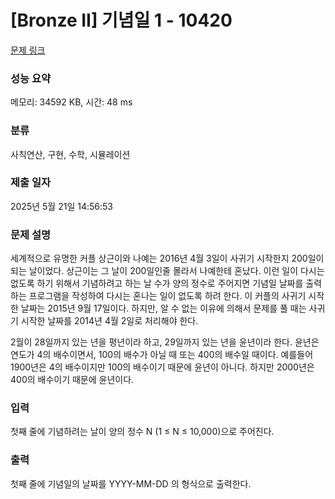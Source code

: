 # [Bronze II] 기념일 1 - 10420 

[문제 링크](https://www.acmicpc.net/problem/10420) 

### 성능 요약

메모리: 34592 KB, 시간: 48 ms

### 분류

사칙연산, 구현, 수학, 시뮬레이션

### 제출 일자

2025년 5월 21일 14:56:53

### 문제 설명

<p>세계적으로 유명한 커플 상근이와 나예는 2016년 4월 3일이 사귀기 시작한지 200일이 되는 날이었다. 상근이는 그 날이 200일인줄 몰라서 나예한테 혼났다. 이런 일이 다시는 없도록 하기 위해서 기념하려고 하는 날 수가 양의 정수로 주어지면 기념일 날짜를 출력하는 프로그램을 작성하여 다시는 혼나는 일이 없도록 하려 한다. 이 커플의 사귀기 시작한 날짜는 2015년 9월 17일이다. 하지만, 알 수 없는 이유에 의해서 문제를 풀 때는 사귀기 시작한 날짜를 2014년 4월 2일로 처리해야 한다.</p>

<p>2월이 28일까지 있는 년을 평년이라 하고, 29일까지 있는 년을 윤년이라 한다. 윤년은 연도가 4의 배수이면서, 100의 배수가 아닐 때 또는 400의 배수일 때이다. 예를들어 1900년은 4의 배수이지만 100의 배수이기 때문에 윤년이 아니다. 하지만 2000년은 400의 배수이기 때문에 윤년이다.</p>

### 입력 

 <p>첫째 줄에 기념하려는 날이 양의 정수 N (1 ≤ N ≤ 10,000)으로 주어진다.</p>

### 출력 

 <p>첫째 줄에 기념일의 날짜를 YYYY-MM-DD 의 형식으로 출력한다.</p>

